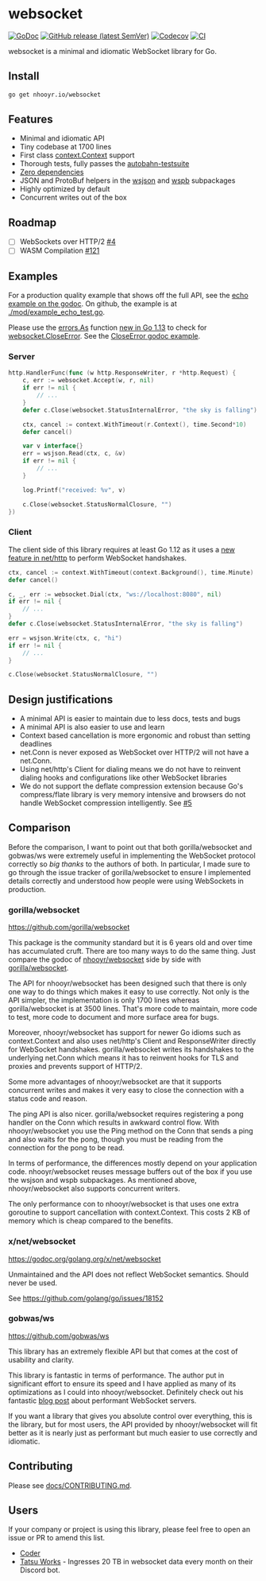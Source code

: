 # websocket

[![GoDoc](https://godoc.org/nhooyr.io/websocket?status.svg)](https://godoc.org/nhooyr.io/websocket)
[![GitHub release (latest SemVer)](https://img.shields.io/github/v/release/nhooyr/websocket?color=critical&sort=semver)](https://github.com/nhooyr/websocket/releases)
[![Codecov](https://img.shields.io/codecov/c/github/nhooyr/websocket.svg?color=success)](https://codecov.io/gh/nhooyr/websocket)
[![CI](https://img.shields.io/circleci/build/github/nhooyr/websocket?label=ci)](https://github.com/nhooyr/websocket/commits/master)

websocket is a minimal and idiomatic WebSocket library for Go.

## Install

```bash
go get nhooyr.io/websocket
```

## Features

- Minimal and idiomatic API
- Tiny codebase at 1700 lines
- First class [context.Context](https://blog.golang.org/context) support
- Thorough tests, fully passes the [autobahn-testsuite](https://github.com/crossbario/autobahn-testsuite)
- [Zero dependencies](https://godoc.org/nhooyr.io/websocket?imports)
- JSON and ProtoBuf helpers in the [wsjson](https://godoc.org/nhooyr.io/websocket/wsjson) and [wspb](https://godoc.org/nhooyr.io/websocket/wspb) subpackages
- Highly optimized by default
- Concurrent writes out of the box

## Roadmap

- [ ] WebSockets over HTTP/2 [#4](https://github.com/nhooyr/websocket/issues/4)
- [ ] WASM Compilation [#121](https://github.com/nhooyr/websocket/issues/121)

## Examples

For a production quality example that shows off the full API, see the [echo example on the godoc](https://godoc.org/nhooyr.io/websocket#example-package--Echo). On github, the example is at [./mod/example_echo_test.go](./mod/example_echo_test.go).

Please use the [errors.As](https://golang.org/pkg/errors/#As) function [new in Go 1.13](https://golang.org/doc/go1.13#error_wrapping) to check for [websocket.CloseError](https://godoc.org/nhooyr.io/websocket#CloseError). See the [CloseError godoc example](https://godoc.org/nhooyr.io/websocket#example-CloseError).

### Server

```go
http.HandlerFunc(func (w http.ResponseWriter, r *http.Request) {
	c, err := websocket.Accept(w, r, nil)
	if err != nil {
		// ...
	}
	defer c.Close(websocket.StatusInternalError, "the sky is falling")

	ctx, cancel := context.WithTimeout(r.Context(), time.Second*10)
	defer cancel()

	var v interface{}
	err = wsjson.Read(ctx, c, &v)
	if err != nil {
		// ...
	}

	log.Printf("received: %v", v)

	c.Close(websocket.StatusNormalClosure, "")
})
```

### Client

The client side of this library requires at least Go 1.12 as it uses a [new feature
in net/http](https://github.com/golang/go/issues/26937#issuecomment-415855861) to perform WebSocket handshakes.

```go
ctx, cancel := context.WithTimeout(context.Background(), time.Minute)
defer cancel()

c, _, err := websocket.Dial(ctx, "ws://localhost:8080", nil)
if err != nil {
	// ...
}
defer c.Close(websocket.StatusInternalError, "the sky is falling")

err = wsjson.Write(ctx, c, "hi")
if err != nil {
	// ...
}

c.Close(websocket.StatusNormalClosure, "")
```

## Design justifications

- A minimal API is easier to maintain due to less docs, tests and bugs
- A minimal API is also easier to use and learn
- Context based cancellation is more ergonomic and robust than setting deadlines
- net.Conn is never exposed as WebSocket over HTTP/2 will not have a net.Conn.
- Using net/http's Client for dialing means we do not have to reinvent dialing hooks
  and configurations like other WebSocket libraries
- We do not support the deflate compression extension because Go's compress/flate library
  is very memory intensive and browsers do not handle WebSocket compression intelligently.
  See [#5](https://github.com/nhooyr/websocket/issues/5)

## Comparison

Before the comparison, I want to point out that both gorilla/websocket and gobwas/ws were
extremely useful in implementing the WebSocket protocol correctly so _big thanks_ to the
authors of both. In particular, I made sure to go through the issue tracker of gorilla/websocket
to ensure I implemented details correctly and understood how people were using WebSockets in
production.

### gorilla/websocket

https://github.com/gorilla/websocket

This package is the community standard but it is 6 years old and over time
has accumulated cruft. There are too many ways to do the same thing.
Just compare the godoc of
[nhooyr/websocket](https://godoc.org/nhooyr.io/websocket) side by side with
[gorilla/websocket](https://godoc.org/github.com/gorilla/websocket).

The API for nhooyr/websocket has been designed such that there is only one way to do things
which makes it easy to use correctly. Not only is the API simpler, the implementation is
only 1700 lines whereas gorilla/websocket is at 3500 lines. That's more code to maintain,
more code to test, more code to document and more surface area for bugs.

Moreover, nhooyr/websocket has support for newer Go idioms such as context.Context and
also uses net/http's Client and ResponseWriter directly for WebSocket handshakes.
gorilla/websocket writes its handshakes to the underlying net.Conn which means
it has to reinvent hooks for TLS and proxies and prevents support of HTTP/2.

Some more advantages of nhooyr/websocket are that it supports concurrent writes and
makes it very easy to close the connection with a status code and reason.

The ping API is also nicer. gorilla/websocket requires registering a pong handler on the Conn
which results in awkward control flow. With nhooyr/websocket you use the Ping method on the Conn
that sends a ping and also waits for the pong, though you must be reading from the connection
for the pong to be read.

In terms of performance, the differences mostly depend on your application code. nhooyr/websocket
reuses message buffers out of the box if you use the wsjson and wspb subpackages.
As mentioned above, nhooyr/websocket also supports concurrent writers.

The only performance con to nhooyr/websocket is that uses one extra goroutine to support
cancellation with context.Context. This costs 2 KB of memory which is cheap compared to
the benefits.

### x/net/websocket

https://godoc.org/golang.org/x/net/websocket

Unmaintained and the API does not reflect WebSocket semantics. Should never be used.

See https://github.com/golang/go/issues/18152

### gobwas/ws

https://github.com/gobwas/ws

This library has an extremely flexible API but that comes at the cost of usability
and clarity.

This library is fantastic in terms of performance. The author put in significant
effort to ensure its speed and I have applied as many of its optimizations as
I could into nhooyr/websocket. Definitely check out his fantastic [blog post](https://medium.freecodecamp.org/million-websockets-and-go-cc58418460bb)
about performant WebSocket servers.

If you want a library that gives you absolute control over everything, this is the library,
but for most users, the API provided by nhooyr/websocket will fit better as it is nearly just
as performant but much easier to use correctly and idiomatic.

## Contributing

Please see [docs/CONTRIBUTING.md](docs/CONTRIBUTING.md).

## Users

If your company or project is using this library, please feel free to open an issue or PR to amend this list.

- [Coder](https://github.com/cdr)
- [Tatsu Works](https://github.com/tatsuworks) - Ingresses 20 TB in websocket data every month on their Discord bot.
